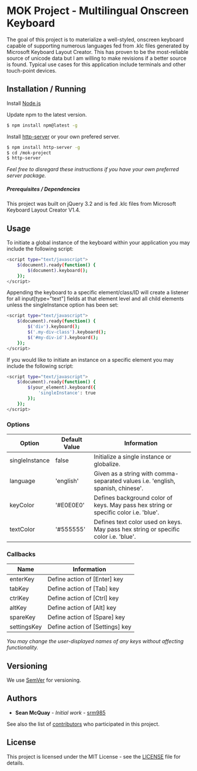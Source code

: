 # MOK Project - Multilingual Onscreen Keyboard
The goal of this project is to materialize a well-styled, onscreen keyboard capable of supporting numerous languages fed from .klc files generated by Microsoft Keyboard Layout Creator. This has proven to be the most-reliable source of unicode data but I am willing to make revisions if a better source is found. Typical use cases for this application include terminals and other touch-point devices.

## Installation / Running

Install [Node.js](https://nodejs.org/en/download/)

Update npm to the latest version.

```sh
$ npm install npm@latest -g
```

Install [http-server](https://www.npmjs.com/package/http-server) or your own prefered server.

```sh
$ npm install http-server -g
$ cd /mok-project
$ http-server
```

_Feel free to disregard these instructions if you have your own preferred server package._

##### Prerequisites / Dependencies

This project was built on jQuery 3.2 and is fed .klc files from Microsoft Keyboard Layout Creator V1.4.

## Usage

To initiate a global instance of the keyboard within your application you may include the following script:

```sh
<script type="text/javascript">
    $(document).ready(function() {
        $(document).keyboard();
    });
</script>
```

Appending the keyboard to a specific element/class/ID will create a listener for all input[type="text"] fields at that element level and all child elements unless the singleInstance option has been set:

```sh
<script type="text/javascript">
    $(document).ready(function() {
        $('div').keyboard();
        $('.my-div-class').keyboard();
        $('#my-div-id').keyboard();
    });
</script>
```

If you would like to initiate an instance on a specific element you may include the following script:

```sh
<script type="text/javascript">
    $(document).ready(function() {
        $(your_element).keyboard({
            'singleInstance': true
        });
    });
</script>
```

### Options

| Option | Default Value | Information |
|--------|---------------|-------------|
| singleInstance | false | Initialize a single instance or globalize. |
| language | 'english' | Given as a string with comma-separated values i.e. 'english, spanish, chinese'. |
| keyColor | '#E0E0E0' | Defines background color of keys. May pass hex string or specific color i.e. 'blue'. |
| textColor | '#555555' | Defines text color used on keys. May pass hex string or specific color i.e. 'blue'. |

### Callbacks

| Name | Information |
|------|-------------|
| enterKey | Define action of [Enter] key |
| tabKey | Define action of [Tab] key |
| ctrlKey | Define action of [Ctrl] key |
| altKey | Define action of [Alt] key |
| spareKey | Define action of [Spare] key |
| settingsKey | Define action of [Settings] key |

_You may change the user-displayed names of any keys without affecting functionality._

## Versioning

We use [SemVer](http://semver.org/) for versioning. 

## Authors

* **Sean McQuay** - *Initial work* - [srm985](https://github.com/srm985)

See also the list of [contributors](https://github.com/srm985/mok-project/contributors) who participated in this project.

## License

This project is licensed under the MIT License - see the [LICENSE](https://github.com/srm985/mok-project/blob/master/LICENSE) file for details.